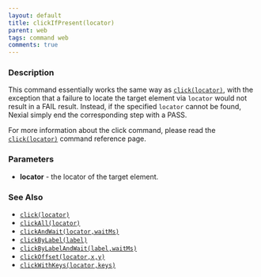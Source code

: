 ```yaml
---
layout: default
title: clickIfPresent(locator)
parent: web
tags: command web
comments: true
---
```


### Description
This command essentially works the same way as [`click(locator)`](click(locator)), with the exception that a failure
to locate the target element via `locator` would not result in a FAIL result. Instead, if the specified `locator` 
cannot be found, Nexial simply end the corresponding step with a PASS.

For more information about the click command, please read the [`click(locator)`](click(locator)) command reference page.


### Parameters
- **locator** - the locator of the target element.


### See Also
- [`click(locator)`](click(locator))
- [`clickAll(locator)`](clickAll(locator))
- [`clickAndWait(locator,waitMs)`](clickAndWait(locator,waitMs))
- [`clickByLabel(label)`](clickByLabel(label))
- [`clickByLabelAndWait(label,waitMs)`](clickByLabelAndWait(label,waitMs))
- [`clickOffset(locator,x,y)`](clickOffset(locator,x,y))
- [`clickWithKeys(locator,keys)`](clickWithKeys(locator,keys))

